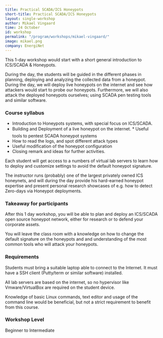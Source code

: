 ```yaml
---
title: Practical SCADA/ICS Honeypots
short-title: Practical SCADA/ICS Honeypots
layout: single-workshop
author: Mikael Vingaard
time: 24 October
id: workshop
permalink: "/program/workshops/mikael-vingaard/"
image: mikael.png
company: EnergiNet
---
```


This 1-day workshop would start with a short general introduction to ICS/SCADA & Honeypots.

During the day, the students will be guided in the different phases in planning, deploying and analyzing the collected data from a honeypot. During the day, we will deploy live honeypots on the internet and see how attackers would start to probe our honeypots. Furthermore, we will also attack the deployed honeypots ourselves; using SCADA pen testing tools and similar software.

### Course syllabus
* Introduction to Honeypots systems, with special focus on ICS/SCADA.
* Building and Deployment of a live honeypot on the internet.
* Useful tools to pentest SCADA honeypot systems
* How to read the logs, and spot different attack types
* Useful modification of the honeypot configuration
* Closing remark and ideas for further activities.

Each student will get access to a numbers of virtual lab servers to learn how to deploy and customize settings to avoid the default honeypot signature.

The instructor runs (probably) one of the largest privately owned ICS honeynets, and will during the day provide his hard-earned honeypot expertise and present personal research showcases of e.g. how to detect Zero-days via Honeypot deployments.

### Takeaway for participants

After this 1 day workshop, you will be able to plan and deploy an ICS/SCADA open source honeypot network, either for research or to defend your corporate assets.

You will leave the class room with a knowledge on how to change the default signature on the honeypots and and understanding of the most common tools who will attack your honeypots.

### Requirements

Students must bring a suitable laptop able to connect to the Internet.  It must have a SSH client (Putty/term or similar software) installed.

All lab servers are based on the internet, so no hypervisor like Vmware/VirtualBox are required on the student device.

Knowledge of basic Linux commands, text editor and usage of the command line would be beneficial, but not a strict requirement to benefit from this course.

### Workshop Level

Beginner to Intermediate